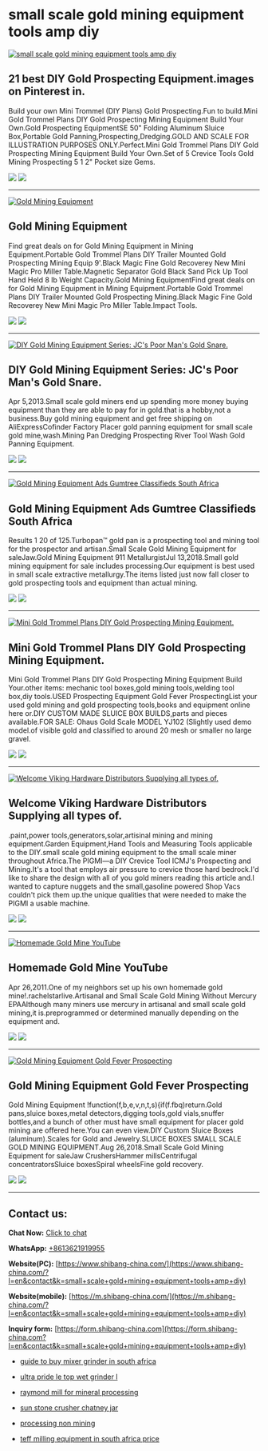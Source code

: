 # small scale gold mining equipment tools amp diy

<a href="https://swt.shibang-china.com/?l=en&img&k=small+scale+gold+mining+equipment+tools+amp+diy" target="_blank">![small scale gold mining equipment tools amp diy](http://static.shibang-china.com/all-800x300/272.jpg)</a>

## 21 best DIY Gold Prospecting Equipment.images on Pinterest in.
Build your own Mini Trommel (DIY Plans) Gold Prospecting.Fun to build.Mini Gold Trommel Plans DIY Gold Prospecting Mining Equipment Build Your Own.Gold Prospecting EquipmentSE 50&quot; Folding Aluminum Sluice Box,Portable Gold Panning,Prospecting,Dredging.GOLD AND SCALE FOR ILLUSTRATION PURPOSES ONLY.Perfect.Mini Gold Trommel Plans DIY Gold Prospecting Mining Equipment Build Your Own.Set of 5 Crevice Tools Gold Mining Prospecting 5 1 2&quot; Pocket size Gems.


<a href="https://whatsapp.shibangsoft.com/WhatsApp.php" target="_blank" title="WhatsApp">![](http://static.shibang-china.com/icon/whatsapp.png)</a> <a href="https://swt.shibang-china.com/?l=en&icon&k=small+scale+gold+mining+equipment+tools+amp+diy" target="_blank">![](http://static.shibang-china.com/icon/chat-en.png)</a>

---

<a href="https://swt.shibang-china.com/?l=en&img&k=small+scale+gold+mining+equipment+tools+amp+diy" target="_blank">![Gold Mining Equipment](http://static.shibang-china.com/all-800x300/1397.jpg)</a>

## Gold Mining Equipment
Find great deals on for Gold Mining Equipment in Mining Equipment.Portable Gold Trommel Plans DIY Trailer Mounted Gold Prospecting Mining Equip 9&#39;.Black Magic Fine Gold Recoverey New Mini Magic Pro Miller Table.Magnetic Separator Gold Black Sand Pick Up Tool Hand Held 8 lb Weight Capacity.Gold Mining EquipmentFind great deals on for Gold Mining Equipment in Mining Equipment.Portable Gold Trommel Plans DIY Trailer Mounted Gold Prospecting Mining.Black Magic Fine Gold Recoverey New Mini Magic Pro Miller Table.Impact Tools.


<a href="https://whatsapp.shibangsoft.com/WhatsApp.php" target="_blank" title="WhatsApp">![](http://static.shibang-china.com/icon/whatsapp.png)</a> <a href="https://swt.shibang-china.com/?l=en&icon&k=small+scale+gold+mining+equipment+tools+amp+diy" target="_blank">![](http://static.shibang-china.com/icon/chat-en.png)</a>

---

<a href="https://swt.shibang-china.com/?l=en&img&k=small+scale+gold+mining+equipment+tools+amp+diy" target="_blank">![DIY Gold Mining Equipment Series: JC&#39;s Poor Man&#39;s Gold Snare.](http://static.shibang-china.com/all-800x300/696.jpg)</a>

## DIY Gold Mining Equipment Series: JC&#39;s Poor Man&#39;s Gold Snare.
Apr 5,2013.Small scale gold miners end up spending more money buying equipment than they are able to pay for in gold.that is a hobby,not a business.Buy gold mining equipment and get free shipping on AliExpressCofinder Factory Placer gold panning equipment for small scale gold mine,wash.Mining Pan Dredging Prospecting River Tool Wash Gold Panning Equipment.


<a href="https://whatsapp.shibangsoft.com/WhatsApp.php" target="_blank" title="WhatsApp">![](http://static.shibang-china.com/icon/whatsapp.png)</a> <a href="https://swt.shibang-china.com/?l=en&icon&k=small+scale+gold+mining+equipment+tools+amp+diy" target="_blank">![](http://static.shibang-china.com/icon/chat-en.png)</a>

---

<a href="https://swt.shibang-china.com/?l=en&img&k=small+scale+gold+mining+equipment+tools+amp+diy" target="_blank">![Gold Mining Equipment Ads Gumtree Classifieds South Africa](http://static.shibang-china.com/all-800x300/628.jpg)</a>

## Gold Mining Equipment Ads Gumtree Classifieds South Africa
Results 1 20 of 125.Turbopan™ gold pan is a prospecting tool and mining tool for the prospector and artisan.Small Scale Gold Mining Equipment for saleJaw.Gold Mining Equipment 911 MetallurgistJul 13,2018.Small gold mining equipment for sale includes processing.Our equipment is best used in small scale extractive metallurgy.The items listed just now fall closer to gold prospecting tools and equipment than actual mining.


<a href="https://whatsapp.shibangsoft.com/WhatsApp.php" target="_blank" title="WhatsApp">![](http://static.shibang-china.com/icon/whatsapp.png)</a> <a href="https://swt.shibang-china.com/?l=en&icon&k=small+scale+gold+mining+equipment+tools+amp+diy" target="_blank">![](http://static.shibang-china.com/icon/chat-en.png)</a>

---

<a href="https://swt.shibang-china.com/?l=en&img&k=small+scale+gold+mining+equipment+tools+amp+diy" target="_blank">![Mini Gold Trommel Plans DIY Gold Prospecting Mining Equipment.](http://static.shibang-china.com/all-800x300/1053.jpg)</a>

## Mini Gold Trommel Plans DIY Gold Prospecting Mining Equipment.
Mini Gold Trommel Plans DIY Gold Prospecting Mining Equipment Build Your.other items: mechanic tool boxes,gold mining tools,welding tool box,diy tools.USED Prospecting Equipment Gold Fever ProspectingList your used gold mining and gold prospecting tools,books and equipment online here or.DIY CUSTOM MADE SLUICE BOX BUILDS,parts and pieces available.FOR SALE: Ohaus Gold Scale MODEL YJ102 (Slightly used demo model.of visible gold and classified to around 20 mesh or smaller no large gravel.


<a href="https://whatsapp.shibangsoft.com/WhatsApp.php" target="_blank" title="WhatsApp">![](http://static.shibang-china.com/icon/whatsapp.png)</a> <a href="https://swt.shibang-china.com/?l=en&icon&k=small+scale+gold+mining+equipment+tools+amp+diy" target="_blank">![](http://static.shibang-china.com/icon/chat-en.png)</a>

---

<a href="https://swt.shibang-china.com/?l=en&img&k=small+scale+gold+mining+equipment+tools+amp+diy" target="_blank">![Welcome Viking Hardware Distributors Supplying all types of.](http://static.shibang-china.com/all-800x300/844.jpg)</a>

## Welcome Viking Hardware Distributors Supplying all types of.
.paint,power tools,generators,solar,artisinal mining and mining equipment.Garden Equipment,Hand Tools and Measuring Tools applicable to the DIY.small scale gold mining equipment to the small scale miner throughout Africa.The PIGMI—a DIY Crevice Tool  ICMJ&#39;s Prospecting and Mining.It&#39;s a tool that employs air pressure to crevice those hard bedrock.I&#39;d like to share the design with all of you gold miners reading this article and.I wanted to capture nuggets and the small,gasoline powered Shop Vacs couldn&#39;t pick them up.the unique qualities that were needed to make the PIGMI a usable machine.


<a href="https://whatsapp.shibangsoft.com/WhatsApp.php" target="_blank" title="WhatsApp">![](http://static.shibang-china.com/icon/whatsapp.png)</a> <a href="https://swt.shibang-china.com/?l=en&icon&k=small+scale+gold+mining+equipment+tools+amp+diy" target="_blank">![](http://static.shibang-china.com/icon/chat-en.png)</a>

---

<a href="https://swt.shibang-china.com/?l=en&img&k=small+scale+gold+mining+equipment+tools+amp+diy" target="_blank">![Homemade Gold Mine YouTube](http://static.shibang-china.com/all-800x300/1469.jpg)</a>

## Homemade Gold Mine YouTube
Apr 26,2011.One of my neighbors set up his own homemade gold mine!.rachelstarlive.Artisanal and Small Scale Gold Mining Without Mercury EPAAlthough many miners use mercury in artisanal and small scale gold mining,it is.preprogrammed or determined manually depending on the equipment and.


<a href="https://whatsapp.shibangsoft.com/WhatsApp.php" target="_blank" title="WhatsApp">![](http://static.shibang-china.com/icon/whatsapp.png)</a> <a href="https://swt.shibang-china.com/?l=en&icon&k=small+scale+gold+mining+equipment+tools+amp+diy" target="_blank">![](http://static.shibang-china.com/icon/chat-en.png)</a>

---

<a href="https://swt.shibang-china.com/?l=en&img&k=small+scale+gold+mining+equipment+tools+amp+diy" target="_blank">![Gold Mining Equipment Gold Fever Prospecting](http://static.shibang-china.com/all-800x300/819.jpg)</a>

## Gold Mining Equipment Gold Fever Prospecting
Gold Mining Equipment !function(f,b,e,v,n,t,s){if(f.fbq)return.Gold pans,sluice boxes,metal detectors,digging tools,gold vials,snuffer bottles,and a bunch of other must have small equipment for placer gold mining are offered here.You can even view.DIY Custom Sluice Boxes (aluminum).Scales for Gold and Jewelry.SLUICE BOXES SMALL SCALE GOLD MINING EQUIPMENT.Aug 26,2018.Small Scale Gold Mining Equipment for saleJaw CrushersHammer millsCentrifugal concentratorsSluice boxesSpiral wheelsFine gold recovery.


<a href="https://whatsapp.shibangsoft.com/WhatsApp.php" target="_blank" title="WhatsApp">![](http://static.shibang-china.com/icon/whatsapp.png)</a> <a href="https://swt.shibang-china.com/?l=en&icon&k=small+scale+gold+mining+equipment+tools+amp+diy" target="_blank">![](http://static.shibang-china.com/icon/chat-en.png)</a>

---
## Contact us:

**Chat Now:** [Click to chat](https://swt.shibang-china.com?l=en&contact&k=small+scale+gold+mining+equipment+tools+amp+diy)

**WhatsApp:**  [+8613621919955](https://whatsapp.shibangsoft.com/WhatsApp.php)

**Website(PC):** [https://www.shibang-china.com/](https://www.shibang-china.com/?l=en&contact&k=small+scale+gold+mining+equipment+tools+amp+diy)

**Website(mobile):** [https://m.shibang-china.com/](https://m.shibang-china.com/?l=en&contact&k=small+scale+gold+mining+equipment+tools+amp+diy)

**Inquiry form:** [https://form.shibang-china.com](https://form.shibang-china.com?l=en&contact&k=small+scale+gold+mining+equipment+tools+amp+diy)

* [guide to buy mixer grinder in south africa](../140/guide%20to%20buy%20mixer%20grinder%20in%20south%20africa.md)

* [ultra pride le top wet grinder l](../133/ultra%20pride%20le%20top%20wet%20grinder%20l.md)

* [raymond mill for mineral processing](../130/raymond%20mill%20for%20mineral%20processing.md)

* [sun stone crusher chatney jar](../135/sun%20stone%20crusher%20chatney%20jar.md)

* [processing non mining](../138/processing%20non%20mining.md)

* [teff milling equipment in south africa price](../138/teff%20milling%20equipment%20in%20south%20africa%20price.md)